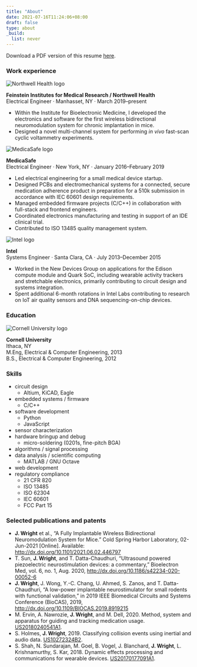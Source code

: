 ```yaml
---
title: "About"
date: 2021-07-16T11:24:06+08:00
draft: false
type: about
_build:
  list: never
---
```


Download a PDF version of this resume [here](resume.pdf).

### Work experience

<div class="about-entry">
	<div class="about-image">
		<img src="/images/northwell.png" alt="Northwell Health logo"/>
	</div>
	<div class="about-text">
		<p>
			<strong>Feinstein Institutes for Medical Research / Northwell Health</strong>
			<br />
			Electrical Engineer &middot; Manhasset, NY &middot; March 2019&#8211;present
		<ul>
			<li>Within the Institute for Bioelectronic Medicine, I developed the electronics and software for the first wireless bidirectional neuromodulation system for chronic implantation in mice.</li>
			<li>Designed a novel multi-channel system for performing <em>in vivo</em> fast-scan cyclic voltammetry experiments.</li>
		</ul>
		</p>
	</div>
</div>

<div class="about-entry">
	<div class="about-image">
		<img src="/images/medicasafe.png" alt="MedicaSafe logo"/>
	</div>
	<div class="about-text">
		<p>
			<strong>MedicaSafe</strong>
			<br />
			Electrical Engineer &middot; New York, NY &middot; January 2016&#8211;February 2019
			<ul>
				<li>Led electrical engineering for a small medical device startup.</li>
				<li>Designed PCBs and electromechanical systems for a connected, secure medication adherence product in preparation for a 510k submission in accordance with IEC 60601 design requirements.</li>
				<li>Managed embedded firmware projects (C/C++) in collaboration with full-stack and frontend engineers.</li>
				<li>Coordinated electronics manufacturing and testing in support of an IDE clinical trial.</li>
				<li>Contributed to ISO 13485 quality management system.</li>
			</ul>
		</p>
	</div>
</div>

<div class="about-entry">
	<div class="about-image">
		<img src="/images/intel.png" alt="Intel logo"/>
	</div>
	<div class="about-text">
		<p>
			<strong>Intel</strong>
			<br />
			Systems Engineer &middot; Santa Clara, CA &middot; July 2013&#8211;December 2015
			<ul>
				<li>Worked in the New Devices Group on applications for the Edison compute module and Quark SoC, including wearable activity trackers and stretchable electronics, primarily contributing to circuit design and systems integration.</li>
				<li>Spent additional 6-month rotations in Intel Labs contributing to research on IoT air quality sensors and DNA sequencing-on-chip devices.</li>
			</ul>
		</p>
	</div>
</div>

### Education

<div class="about-entry">
	<div class="about-image">
		<img src="/images/cornell.png" alt="Cornell University logo"/>
	</div>
	<div class="about-text">
		<p>
			<strong>Cornell University</strong>
			<br />
			Ithaca, NY<br />
			M.Eng, Electrical & Computer Engineering, 2013<br />
			B.S., Electrical & Computer Engineering, 2012
		</p>
	</div>
</div>

### Skills

* circuit design
  * Altium, KiCAD, Eagle
* embedded systems / firmware
  * C/C++
* software development
  * Python
  * JavaScript
* sensor characterization
* hardware bringup and debug
  * micro-soldering (0201s, fine-pitch BGA)
* algorithms / signal processing
* data analysis / scientific computing
  * MATLAB / GNU Octave
* web development
* regulatory compliance
  * 21 CFR 820
  * ISO 13485
  * ISO 62304
  * IEC 60601
  * FCC Part 15

### Selected publications and patents

* __J. Wright__ et al., “A Fully Implantable Wireless Bidirectional Neuromodulation System for Mice.” Cold Spring Harbor Laboratory, 02-Jun-2021 [Online]. Available: http://dx.doi.org/10.1101/2021.06.02.446797
* T. Sun, __J. Wright__, and T. Datta-Chaudhuri, “Ultrasound powered piezoelectric neurostimulation devices: a commentary,” Bioelectron Med, vol. 6, no. 1, Aug. 2020, http://dx.doi.org/10.1186/s42234-020-00052-6
* __J. Wright__, J. Wong, Y.-C. Chang, U. Ahmed, S. Zanos, and T. Datta-Chaudhuri, “A low-power implantable neurostimulator for small rodents with functional validation,” in 2019 IEEE Biomedical Circuits and Systems Conference (BioCAS), 2019, http://dx.doi.org/10.1109/BIOCAS.2019.8919215
* M. Ervin, A. Nawrozie, __J. Wright__, and M. Dell, 2020. Method, system and apparatus for guiding and tracking medication usage. [US20180240541A1](https://patents.google.com/patent/US20180240541A1/).
* S. Holmes, __J. Wright__, 2019. Classifying collision events using inertial and audio data. [US10272324B2](https://patents.google.com/patent/US10272324B2).
* S. Shah, N. Sundarajan, M. Goel, B. Vogel, J. Blanchard, __J. Wright__, L. Krishnamurthy, S. Kar, 2018. Dynamic effects processing and communications for wearable devices. [US20170177091A1](https://patents.google.com/patent/US20170177091A1).